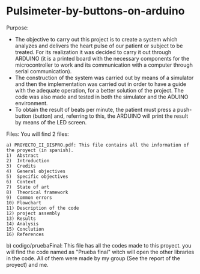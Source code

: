 # Pulsimeter-by-buttons-on-arduino
Purpose:

* The objective to carry out this project is to create a system which analyzes and delivers the heart pulse of our patient or subject to be treated. For its realization it was decided to carry it out through ARDUINO (it is a printed board with the necessary components for the microcontroller to work and its communication with a computer through serial communication).
* The construction of the system was carried out by means of a simulator and then the implementation was carried out in order to have a guide with the adequate operation, for a better solution of the project. The code was also made and tested in both the simulator and the ADUINO environment.
* To obtain the result of beats per minute, the patient must press a push-button (button) and, referring to this, the ARDUINO will print the result by means of the LED screen.

  
 Files: You will find 2 files:       


    a) PROYECTO_II_DISPRO.pdf: This file contains all the information of the proyect (in spanish).
    1)  Abstract
    2)  Introduction
    3)  Credits
    4)  General objectives
    5)  Specific objectives
    6)  Context
    7)  State of art
    8)  Theorical framework
    9)  Common errors
    10) Flowchart
    11) Description of the code
    12) project assembly
    13) Results
    14) Analysis
    15) Conclution
    16) References
  
  b) codigo/pruebaFinal: This file has all the codes made to this proyect. you wiil find the code named as "Prueba final" witch will open the other libraries in the code. All of them were made by my group (See the report of the proyect)  and me.
